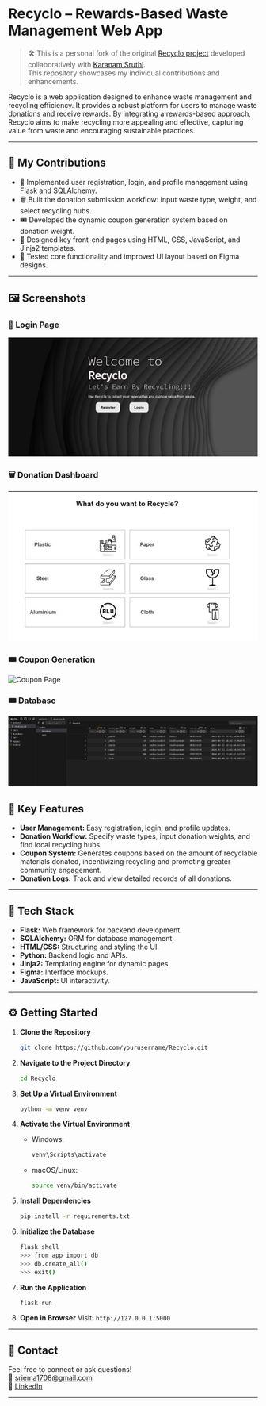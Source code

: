 # Recyclo – Rewards-Based Waste Management Web App

> 🛠️ This is a personal fork of the original [Recyclo project](https://github.com/karanamsruthi17/Recyclo) developed collaboratively with [Karanam Sruthi](mailto:karanamsruthi17@gmail.com).  
> This repository showcases my individual contributions and enhancements.

Recyclo is a web application designed to enhance waste management and recycling efficiency. It provides a robust platform for users to manage waste donations and receive rewards. By integrating a rewards-based approach, Recyclo aims to make recycling more appealing and effective, capturing value from waste and encouraging sustainable practices.

---

## 🧩 My Contributions

- 🔐 Implemented user registration, login, and profile management using Flask and SQLAlchemy.
- 🗑️ Built the donation submission workflow: input waste type, weight, and select recycling hubs.
- 🎟️ Developed the dynamic coupon generation system based on donation weight.
- 🎨 Designed key front-end pages using HTML, CSS, JavaScript, and Jinja2 templates.
- 🧪 Tested core functionality and improved UI layout based on Figma designs.

---


## 🖼️ Screenshots

### 🔐 Login Page
![Login](assets/homepage.jpg)

### 🗑️ Donation Dashboard
![Donation Dashboard](assets/menu.png)

### 🎟️ Coupon Generation
![Coupon Page](assets/redeemcodes.jpg)

### 🎟️ Database
![Database](assets/db.jpg)
## 🚀 Key Features

- **User Management:** Easy registration, login, and profile updates.
- **Donation Workflow:** Specify waste types, input donation weights, and find local recycling hubs.
- **Coupon System:** Generates coupons based on the amount of recyclable materials donated, incentivizing recycling and promoting greater community engagement.
- **Donation Logs:** Track and view detailed records of all donations.

---

## 🧱 Tech Stack

- **Flask:** Web framework for backend development.
- **SQLAlchemy:** ORM for database management.
- **HTML/CSS:** Structuring and styling the UI.
- **Python:** Backend logic and APIs.
- **Jinja2:** Templating engine for dynamic pages.
- **Figma:** Interface mockups.
- **JavaScript:** UI interactivity.

---

## ⚙️ Getting Started

1. **Clone the Repository**
    ```bash
    git clone https://github.com/yourusername/Recyclo.git
    ```

2. **Navigate to the Project Directory**
    ```bash
    cd Recyclo
    ```

3. **Set Up a Virtual Environment**
    ```bash
    python -m venv venv
    ```

4. **Activate the Virtual Environment**
    - Windows:
      ```bash
      venv\Scripts\activate
      ```
    - macOS/Linux:
      ```bash
      source venv/bin/activate
      ```

5. **Install Dependencies**
    ```bash
    pip install -r requirements.txt
    ```

6. **Initialize the Database**
    ```bash
    flask shell
    >>> from app import db
    >>> db.create_all()
    >>> exit()
    ```

7. **Run the Application**
    ```bash
    flask run
    ```

8. **Open in Browser**
    Visit: `http://127.0.0.1:5000`

---

## 💬 Contact

Feel free to connect or ask questions!  
📧 sriema1708@gmail.com  
🔗 [LinkedIn](https://in.linkedin.com/in/sri-emandi-5a4335226)

---

